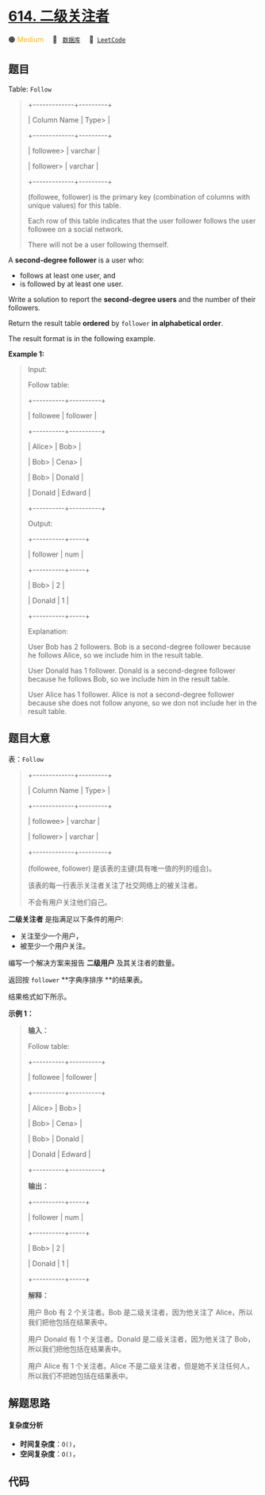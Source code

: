 # [614. 二级关注者](https://leetcode.com/problems/second-degree-follower)

🟠 <font color=#ffb800>Medium</font>&emsp; 🔖&ensp; [`数据库`](/tag/database.md)&emsp; 🔗&ensp;[`LeetCode`](https://leetcode.com/problems/second-degree-follower)

## 题目

Table: `Follow`

> 
> 
> 
> 
> 
> +-------------+---------+
> 
> | Column Name | Type> 
> |
> 
> +-------------+---------+
> 
> | followee> 
> | varchar |
> 
> | follower> 
> | varchar |
> 
> +-------------+---------+
> 
> (followee, follower) is the primary key (combination of columns with unique values) for this table.
> 
> Each row of this table indicates that the user follower follows the user followee on a social network.
> 
> There will not be a user following themself.
> 
> 



A **second-degree follower** is a user who:

  * follows at least one user, and
  * is followed by at least one user.

Write a solution to report the **second-degree users** and the number of their
followers.

Return the result table **ordered** by `follower` **in alphabetical order**.

The result format is in the following example.



**Example 1:**

> Input: 
> 
> Follow table:
> 
> +----------+----------+
> 
> | followee | follower |
> 
> +----------+----------+
> 
> | Alice> 
> | Bob> 
>   |
> 
> | Bob> 
>   | Cena> 
>  |
> 
> | Bob> 
>   | Donald   |
> 
> | Donald   | Edward   |
> 
> +----------+----------+
> 
> Output: 
> 
> +----------+-----+
> 
> | follower | num |
> 
> +----------+-----+
> 
> | Bob> 
>   | 2   |
> 
> | Donald   | 1   |
> 
> +----------+-----+
> 
> Explanation: 
> 
> User Bob has 2 followers. Bob is a second-degree follower because he follows Alice, so we include him in the result table.
> 
> User Donald has 1 follower. Donald is a second-degree follower because he follows Bob, so we include him in the result table.
> 
> User Alice has 1 follower. Alice is not a second-degree follower because she does not follow anyone, so we don not include her in the result table.
> 
> 


## 题目大意

表：`Follow`

> 
> 
> 
> 
> 
> +-------------+---------+
> 
> | Column Name | Type> 
> |
> 
> +-------------+---------+
> 
> | followee> 
> | varchar |
> 
> | follower> 
> | varchar |
> 
> +-------------+---------+
> 
> (followee, follower) 是该表的主键(具有唯一值的列的组合)。
> 
> 该表的每一行表示关注者关注了社交网络上的被关注者。
> 
> 不会有用户关注他们自己。
> 
> 



**二级关注者** 是指满足以下条件的用户:

  * 关注至少一个用户，
  * 被至少一个用户关注。

编写一个解决方案来报告 **二级用户** 及其关注者的数量。

返回按 `follower` **字典序排序  **的结果表。

结果格式如下所示。



**示例 1：**

> 
> 
> 
> 
> 
> **输入：**
> 
> Follow table:
> 
> +----------+----------+
> 
> | followee | follower |
> 
> +----------+----------+
> 
> | Alice> 
> | Bob> 
>   |
> 
> | Bob> 
>   | Cena> 
>  |
> 
> | Bob> 
>   | Donald   |
> 
> | Donald   | Edward   |
> 
> +----------+----------+
> 
> **输出：**
> 
> +----------+-----+
> 
> | follower | num |
> 
> +----------+-----+
> 
> | Bob> 
>   | 2   |
> 
> | Donald   | 1   |
> 
> +----------+-----+
> 
> **解释：**
> 
> 用户 Bob 有 2 个关注者。Bob 是二级关注者，因为他关注了 Alice，所以我们把他包括在结果表中。
> 
> 用户 Donald 有 1 个关注者。Donald 是二级关注者，因为他关注了 Bob，所以我们把他包括在结果表中。
> 
> 用户 Alice 有 1 个关注者。Alice 不是二级关注者，但是她不关注任何人，所以我们不把她包括在结果表中。


## 解题思路

#### 复杂度分析

- **时间复杂度**：`O()`，
- **空间复杂度**：`O()`，

## 代码

```javascript

```